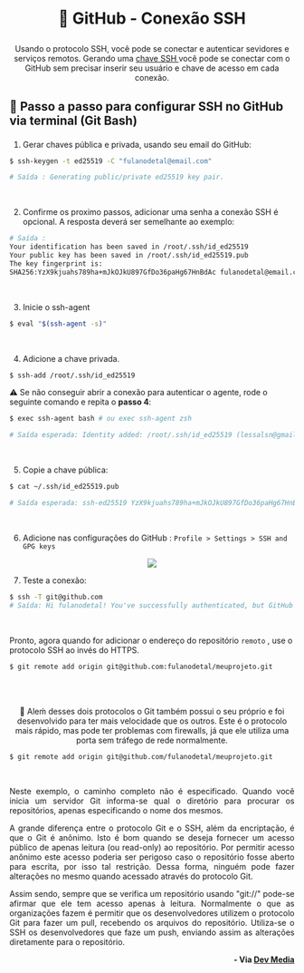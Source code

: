 # <p align = "center"> 📗 GitHub - Conexão SSH</p>

 <p align = "center"> Usando o protocolo SSH, você pode  se conectar e autenticar sevidores e serviços remotos. Gerando uma <a href ="https://docs.github.com/en/authentication/connecting-to-github-with-ssh/about-ssh"> chave SSH </a> você pode se conectar com o GitHub sem precisar inserir seu usuário e chave de acesso em cada conexão.

</p>

## <p align = "left"> 🔻 Passo a passo para configurar SSH no GitHub via terminal (Git Bash) </p>

1. Gerar chaves pública e privada, usando seu email do GitHub:
```bash
$ ssh-keygen -t ed25519 -C "fulanodetal@email.com"

# Saída : Generating public/private ed25519 key pair.
```
<br/>

2. Confirme os proximo passos, adicionar uma senha a conexão SSH é opcional.
A resposta deverá ser semelhante ao exemplo:
```bash
# Saída : 
Your identification has been saved in /root/.ssh/id_ed25519
Your public key has been saved in /root/.ssh/id_ed25519.pub
The key fingerprint is:
SHA256:YzX9kjuahs789ha+mJkOJkU897GfDo36paHg67HnBdAc fulanodetal@email.com

```
<br/>


3. Inicie o ssh-agent
```bash
$ eval "$(ssh-agent -s)"
```
<br/>

4. Adicione a chave privada.
```bash
$ ssh-add /root/.ssh/id_ed25519
```
⚠️ Se não conseguir abrir a conexão para autenticar o agente, rode o seguinte comando e repita o <strong>passo 4</strong>:

```bash
$ exec ssh-agent bash # ou exec ssh-agent zsh

# Saída esperada: Identity added: /root/.ssh/id_ed25519 (lessalsn@gmail.com)

```
<br/>

5. Copie a chave pública:

```bash
$ cat ~/.ssh/id_ed25519.pub

# Saída esperada: ssh-ed25519 YzX9kjuahs789ha+mJkOJkU897GfDo36paHg67HnBdJSAAJSIJIJASIJ8798ASHvgvAc fulanodetal@email.com
```
<br/>

6. Adicione nas configurações do GitHub : `Profile > Settings > SSH and GPG keys`

<p align="center">
 <img src="https://user-images.githubusercontent.com/72531277/135255696-81448db0-6253-48c3-84e9-12de832204cd.png"/>
</p>

7. Teste a conexão:

```bash
$ ssh -T git@github.com
# Saída: Hi fulanodetal! You've successfully authenticated, but GitHub does not provide shell access.
```
<br/>

Pronto, agora quando for adicionar o endereço do  repositório `remoto` , use o protocolo SSH ao invés do HTTPS.

```bash
$ git remote add origin git@github.com:fulanodetal/meuprojeto.git
```
<br/>
<br/>
<p align ="center">
🚩 Aleḿ desses dois protocolos o Git também possui o seu próprio e foi desenvolvido para ter mais velocidade que os outros. Este é o protocolo mais rápido, mas pode ter problemas com firewalls, já que ele utiliza uma porta sem tráfego de rede normalmente.
 </p>
 
```bash
$ git remote add origin git@github.com/fulanodetal/meuprojeto.git
```
 <br/>

<p align ="justify">Neste exemplo, o caminho completo não é especificado. Quando você inicia um servidor Git informa-se qual o diretório para procurar os repositórios, apenas especificando o nome dos mesmos.</p> 

 <p align ="justify">A grande diferença entre o protocolo Git e o SSH, além da encriptação, é que o Git é anônimo. Isto é bom quando se deseja fornecer um acesso público de apenas leitura (ou read-only) ao repositório. Por permitir acesso anônimo este acesso poderia ser perigoso caso o repositório fosse aberto para escrita, por isso tal restrição. Dessa forma, ninguém pode fazer alterações no mesmo quando acessado através do protocolo Git.</p> 

  <p align ="justify">Assim sendo, sempre que se verifica um repositório usando "git://" pode-se afirmar que ele tem acesso apenas à leitura.
Normalmente o que as organizações fazem é permitir que os desenvolvedores utilizem o protocolo Git para fazer um pull, recebendo os arquivos do repositório. Utiliza-se o SSH os desenvolvedores que faze um push, enviando assim as alterações diretamente para o repositório.</p> 

<p align ="right"> <strong>- Via <a href="https://www.devmedia.com.br/trabalhando-com-o-repositorio-remoto-no-git/33786">Dev Media</a></strong></p>
